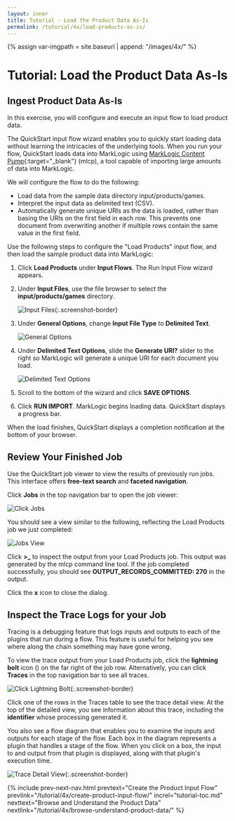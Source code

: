 ```yaml
---
layout: inner
title: Tutorial - Load the Product Data As-Is
permalink: /tutorial/4x/load-products-as-is/
---
```


{% assign var-imgpath = site.baseurl | append: "/images/4x/" %}


# Tutorial: Load the Product Data As-Is

## Ingest Product Data As-Is

In this exercise, you will configure and execute an input flow to load product data.

The QuickStart input flow wizard enables you to quickly start loading data without learning the intricacies of the underlying tools. When you run your flow, QuickStart loads data into MarkLogic using [MarkLogic Content Pump](https://docs.marklogic.com/guide/mlcp){:target="_blank"} (mlcp), a tool capable of importing large amounts of data into MarkLogic.

We will configure the flow to do the following:

* Load data from the sample data directory input/products/games.
* Interpret the input data as delimited text (CSV).
* Automatically generate unique URIs as the data is loaded, rather than basing the URIs on the first field in each row. This prevents one document from overwriting another if multiple rows contain the same value in the first field.

Use the following steps to configure the "Load Products" input flow, and then load the sample product data into MarkLogic:

1. Click **Load Products** under **Input Flows**. The Run Input Flow wizard appears.
1. Under **Input Files**, use the file browser to select the **input/products/games** directory.

    ![Input Files]({{site.baseurl}}/images/3x/load-products-as-is/input-files.png){:.screenshot-border}

1. Under **General Options**, change **Input File Type** to **Delimited Text**.

    ![General Options]({{site.baseurl}}/images/3x/load-products-as-is/general-options.png)

1. Under **Delimited Text Options**, slide the **Generate URI?** slider to the right so MarkLogic will generate a unique URI for each document you load.

    ![Delimited Text Options]({{site.baseurl}}/images/3x/load-products-as-is/delimited-text-options.png)

1. Scroll to the bottom of the wizard and click **SAVE OPTIONS**.
1. Click **RUN IMPORT**. MarkLogic begins loading data. QuickStart displays a progress bar.

When the load finishes, QuickStart displays a completion notification at the bottom of your browser.

## Review Your Finished Job

Use the QuickStart job viewer to view the results of previously run jobs. This interface offers <strong>free-text search</strong> and <strong>faceted navigation</strong>.

Click **Jobs** in the top navigation bar to open the job viewer:

![Click Jobs]({{site.baseurl}}/images/3x/load-products-as-is/select-jobs.png)

You should see a view similar to the following, reflecting the Load Products job we just completed:

![Jobs View]({{site.baseurl}}/images/3x/load-products-as-is/jobs-view.png)

Click **&gt;_** to inspect the output from your Load Products job. This output was generated by the mlcp command line tool. If the job completed successfully, you should see **OUTPUT_RECORDS_COMMITTED: 270** in the output.

<!--
For example:
![MLCP Output]({{site.baseurl}}/images/3x/load-products-as-is/mlcp-output.png){:.screenshot-border}
-->

Click the **x** icon to close the dialog.

## Inspect the Trace Logs for your Job

Tracing is a debugging feature that logs inputs and outputs to each of the plugins that run during a flow. This feature is useful for helping you see where along the chain something may have gone wrong.

To view the trace output from your Load Products job, click the **lightning bolt** icon (<i class="fa fa-bolt"></i>) on the far right of the job row. Alternatively, you can click **Traces** in the top navigation bar to see all traces.

![Click Lightning Bolt]({{site.baseurl}}/images/3x/load-products-as-is/click-lightning-bolt.png){:.screenshot-border}

Click one of the rows in the Traces table to see the trace detail view. At the top of the detailed view, you see information about this trace, including the **identifier** whose processing generated it.

You also see a flow diagram that enables you to examine the inputs and outputs for each stage of the flow. Each box in the diagram represents a plugin that handles a stage of the flow. When you click on a box, the input to and output from that plugin is displayed, along with that plugin's execution time.

![Trace Detail View]({{site.baseurl}}/images/3x/load-products-as-is/trace-details.png){:.screenshot-border}


{% include prev-next-nav.html
  prevtext="Create the Product Input Flow"
  prevlink="/tutorial/4x/create-product-input-flow/"
  increl="tutorial-toc.md"
  nexttext="Browse and Understand the Product Data"
  nextlink="/tutorial/4x/browse-understand-product-data/"
%}
